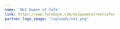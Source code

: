 ```yaml
---
name: 'No1 Queen st Cafe'
link: https://www.facebook.com/no1queenstreetcafe/
partner_logo_image: "/uploads/no1.png"
---
```

